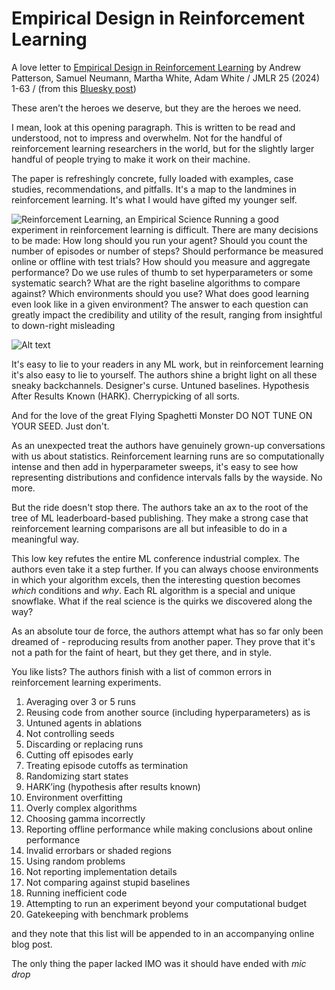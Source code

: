 # Empirical Design in Reinforcement Learning

A love letter to
[Empirical Design in Reinforcement Learning](arxiv.org/pdf/2304.01315)
by Andrew Patterson, Samuel Neumann, Martha White, Adam White / 
JMLR 25 (2024) 1-63 / 
(from this [Bluesky post](https://bsky.app/profile/brohrer.bsky.social/post/3lbmmmelles2t))

These aren’t the heroes we deserve, but they are the heroes we need.

I mean, look at this opening paragraph. This is written to be read and understood, not to impress and overwhelm. Not for the handful of reinforcement learning researchers in the world, but for the slightly larger handful of people trying to make it work on their machine.

The paper is refreshingly concrete, fully loaded with examples, case studies, recommendations, and pitfalls. It's a map to the landmines in reinforcement learning. It's what I would have gifted my younger self.

![Reinforcement Learning, an Empirical Science Running a good experiment in reinforcement learning is difficult. There are many decisions to be made: How long should you run your agent? Should you count the number of episodes or number of steps? Should performance be measured online or offline with test trials?  How should you measure and aggregate performance? Do we use rules of thumb to set hyperparameters or some systematic search? What are the right baseline algorithms to compare against? Which environments should you use? What does good learning even look like in a given environment? The answer to each question can greatly impact the credibility and utility of the result, ranging from insightful to down-right misleading](
https://brandonrohrer.com/images/empirical_rl/img_a.png
"Opening paragraph from the paper")

![Alt text](https://assets.digitalocean.com/articles/alligator/boo.svg "a title")

It's easy to lie to your readers in any ML work, but in reinforcement learning it's also easy to lie to yourself. The authors shine a bright light on all these sneaky backchannels. Designer's curse. Untuned baselines. Hypothesis After Results Known (HARK). Cherrypicking of all sorts.

And for the love of the great Flying Spaghetti Monster DO NOT TUNE ON YOUR SEED. Just don't.

As an unexpected treat the authors have genuinely grown-up conversations with us about statistics. Reinforcement learning runs are so computationally intense and then add in hyperparameter sweeps, it's easy to see how representing distributions and confidence intervals falls by the wayside.
No more.


But the ride doesn't stop there. The authors take an ax to the root of the tree of ML leaderboard-based publishing. They make a strong case that reinforcement learning comparisons are all but infeasible to do in a meaningful way.

This low key refutes the entire ML conference industrial complex.
The authors even take it a step further. If you can always choose environments in which your algorithm excels, then the interesting question becomes *which* conditions and *why*. 
Each RL algorithm is a special and unique snowflake. What if the real science is the quirks we discovered along the way?

As an absolute tour de force, the authors attempt what has so far only been dreamed of - reproducing results from another paper. They prove that it's not a path for the faint of heart, but they get there, and in style.

You like lists? The authors finish with a list of common errors in reinforcement learning experiments.

1. Averaging over 3 or 5 runs
2. Reusing code from another source (including hyperparameters) as is
3. Untuned agents in ablations
4. Not controlling seeds
5. Discarding or replacing runs
6. Cutting off episodes early
7. Treating episode cutoffs as termination
8. Randomizing start states
9. HARK’ing (hypothesis after results known)
10. Environment overfitting
11. Overly complex algorithms
12. Choosing gamma incorrectly
13. Reporting offline performance while making conclusions about online performance
14. Invalid errorbars or shaded regions
15. Using random problems
16. Not reporting implementation details
17. Not comparing against stupid baselines
18. Running inefficient code
19. Attempting to run an experiment beyond your computational budget
20. Gatekeeping with benchmark problems
 
and they note that this list will be appended to in an accompanying online blog post.

The only thing the paper lacked IMO was it should have ended with *mic drop*


